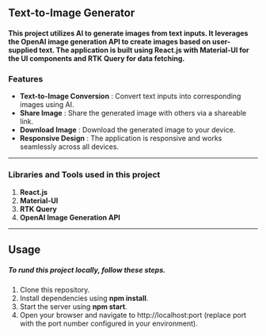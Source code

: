 ## Text-to-Image Generator
#### This project utilizes AI to generate images from text inputs. It leverages the OpenAI image generation API to create images based on user-supplied text. The application is built using React.js with Material-UI for the UI components and RTK Query for data fetching.
### Features
* **Text-to-Image Conversion** : Convert text inputs into corresponding images using AI.
 * **Share Image** : Share the generated image with others via a shareable link.
* **Download Image** : Download the generated image to your device.
 * **Responsive Design** : The application is responsive and works seamlessly across all devices.

***
###  Libraries and Tools used in this project
1. **React.js**
2. **Material-UI**
3. **RTK Query**
4. **OpenAI Image Generation API**
 ___
## Usage
##### To rund this project locally, follow these steps.
1. Clone this repository.
2. Install dependencies using **npm install**.
3. Start the server using **npm start**.
4. Open your browser and navigate to http://localhost:port (replace port with the port number configured in your environment).

